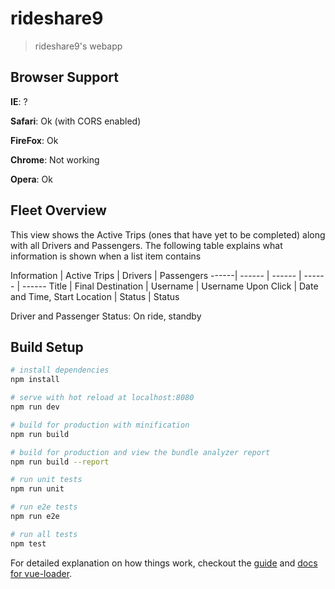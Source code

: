 # rideshare9

> rideshare9's webapp

## Browser Support
**IE**: ?

**Safari**: Ok (with CORS enabled)

**FireFox**: Ok

**Chrome**: Not working

**Opera**: Ok

## Fleet Overview 

This view shows the Active Trips (ones that have yet to be completed) along with all Drivers and Passengers. 
The following table explains what information is shown when a list item contains 


Information | Active Trips | Drivers | Passengers
------| ------ | ------ | ------ | ------
Title | Final Destination | Username | Username
Upon Click | Date and Time, Start Location | Status | Status

Driver and Passenger Status: On ride, standby

## Build Setup

``` bash
# install dependencies
npm install

# serve with hot reload at localhost:8080
npm run dev

# build for production with minification
npm run build

# build for production and view the bundle analyzer report
npm run build --report

# run unit tests
npm run unit

# run e2e tests
npm run e2e

# run all tests
npm test
```

For detailed explanation on how things work, checkout the [guide](http://vuejs-templates.github.io/webpack/) and [docs for vue-loader](http://vuejs.github.io/vue-loader).
